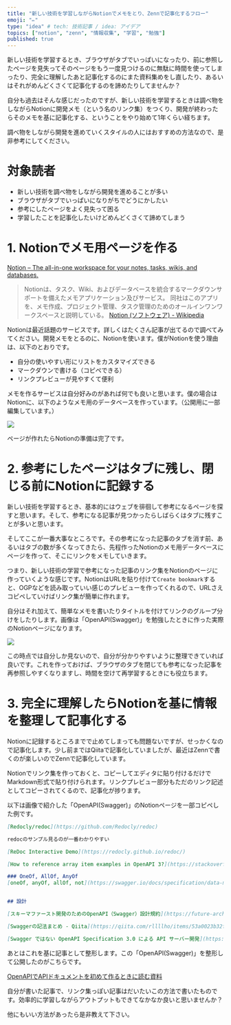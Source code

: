 ```yaml
---
title: "新しい技術を学習しながらNotionでメモをとり、Zennで記事化するフロー"
emoji: "✏️"
type: "idea" # tech: 技術記事 / idea: アイデア
topics: ["notion", "zenn", "情報収集", "学習", "勉強"]
published: true
---
```


新しい技術を学習するとき、ブラウザがタブでいっぱいになったり、前に参照したページを見失ってそのページをもう一度見つけるのに無駄に時間を使ってしまったり、完全に理解したあと記事化するのにまた資料集めをし直したり、あるいはそれがめんどくさくて記事化するのを諦めたりしてませんか？

自分も過去はそんな感じだったのですが、新しい技術を学習するときは調べ物をしながらNotionに開発メモ（という名のリンク集）をつくり、開発が終わったらそのメモを基に記事化する、ということをやり始めて1年くらい経ちます。

調べ物をしながら開発を進めていくスタイルの人にはおすすめの方法なので、是非参考にしてください。

# 対象読者

- 新しい技術を調べ物をしながら開発を進めることが多い
- ブラウザがタブでいっぱいになりがちでどうにかしたい
- 参考にしたページをよく見失って困る
- 学習したことを記事化したいけどめんどくさくて諦めてしまう

# 1. Notionでメモ用ページを作る

[Notion – The all-in-one workspace for your notes, tasks, wikis, and databases.](https://www.notion.so/product)

> Notionは、タスク、Wiki、およびデータベースを統合するマークダウンサポートを備えたメモアプリケーション及びサービス。 同社はこのアプリを、メモ作成、プロジェクト管理、タスク管理のためのオールインワンワークスペースと説明している。
> [Notion (ソフトウェア) - Wikipedia](https://ja.wikipedia.org/wiki/Notion_(%E3%82%BD%E3%83%95%E3%83%88%E3%82%A6%E3%82%A7%E3%82%A2))

Notionは最近話題のサービスです。詳しくはたくさん記事が出てるので調べてみてください。開発メモをとるのに、Notionを使います。僕がNotionを使う理由は、以下のとおりです。

- 自分の使いやすい形にリストをカスタマイズできる
- マークダウンで書ける（コピペできる）
- リンクプレビューが見やすくて便利

メモを作るサービスは自分好みのがあれば何でも良いと思います。僕の場合はNotionに、以下のようなメモ用のデータベースを作っています。（公開用に一部編集しています。）

![](https://storage.googleapis.com/zenn-user-upload/j2whrrd8w5q0puilq688qk7t2qjo)


ページが作れたらNotionの準備は完了です。

# 2. 参考にしたページはタブに残し、閉じる前にNotionに記録する

新しい技術を学習するとき、基本的にはウェブを徘徊して参考になるページを探すと思います。そして、参考になる記事が見つかったらしばらくはタブに残すことが多いと思います。

そしてここが一番大事なところです。その参考になった記事のタブを消す前、あるいはタブの数が多くなってきたら、先程作ったNotionのメモ用データベースにページを作って、そこにリンクをメモしていきます。

つまり、新しい技術の学習で参考になった記事のリンク集をNotionのページに作っていくような感じです。NotionはURLを貼り付けて`Create bookmark`すると、OGPなどを読み取っていい感じのプレビューを作ってくれるので、URLさえコピペしていけばリンク集が簡単に作れます。

自分はそれ加えて、簡単なメモを書いたりタイトルを付けてリンクのグループ分けをしたりします。画像は「OpenAPI(Swagger)」を勉強したときに作った実際のNotionページになります。

![](https://storage.googleapis.com/zenn-user-upload/0y3916f3dc7yyxgp4ztz2fwxcqop)

この時点では自分しか見ないので、自分が分かりやすいように整理できていれば良いです。これを作っておけば、ブラウザのタブを閉じても参考になった記事を再参照しやすくなりますし、時間を空けて再学習するときにも役立ちます。

# 3. 完全に理解したらNotionを基に情報を整理して記事化する

Notionに記録するところまでで止めてしまっても問題ないですが、せっかくなので記事化します。少し前まではQiitaで記事化していましたが、最近はZennで書くのが楽しいのでZennで記事化しています。

Notionでリンク集を作っておくと、コピーしてエディタに貼り付けるだけでMarkdown形式で貼り付けられます。リンクプレビュー部分もただのリンク記述としてコピーされてくるので、記事化が捗ります。

以下は画像で紹介した「OpenAPI(Swagger)」のNotionページを一部コピペした例です。

```markdown
[Redocly/redoc](https://github.com/Redocly/redoc)

redocのサンプル見るのが一番わかりやすい

[ReDoc Interactive Demo](https://redocly.github.io/redoc/)

[How to reference array item examples in OpenAPI 3?](https://stackoverflow.com/questions/49839121/how-to-reference-array-item-examples-in-openapi-3)

### OneOf, AllOf, AnyOf
[oneOf, anyOf, allOf, not](https://swagger.io/docs/specification/data-models/oneof-anyof-allof-not/)


## 設計

[スキーマファースト開発のためのOpenAPI（Swagger）設計規約](https://future-architect.github.io/articles/20200409/)

[Swaggerの記法まとめ - Qiita](https://qiita.com/rllllho/items/53a0023b32f4c0f8eabb)

[Swagger ではない OpenAPI Specification 3.0 による API サーバー開発](https://www.slideshare.net/techblogyahoo/swagger-openapi-specification-30-api)
```

あとはこれを基に記事として整形します。この「OpenAPI(Swagger)」を整形して公開したのがこちらです。

[OpenAPIでAPIドキュメントを初めて作るときに読む資料](https://zenn.dev/d_forest/articles/bec25d3a1b111ed37a09)

自分が書いた記事で、リンク集っぽい記事はだいたいこの方法で書いたものです。効率的に学習しながらアウトプットもできてなかなか良いと思いませんか？

他にもいい方法があったら是非教えて下さい。
